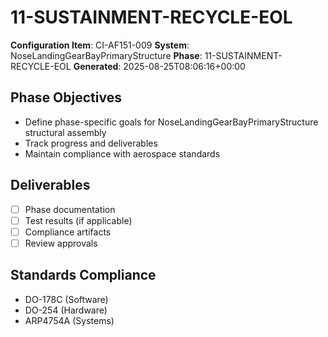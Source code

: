 # 11-SUSTAINMENT-RECYCLE-EOL

**Configuration Item**: CI-AF151-009
**System**: NoseLandingGearBayPrimaryStructure
**Phase**: 11-SUSTAINMENT-RECYCLE-EOL
**Generated**: 2025-08-25T08:06:16+00:00

## Phase Objectives
- Define phase-specific goals for NoseLandingGearBayPrimaryStructure structural assembly
- Track progress and deliverables
- Maintain compliance with aerospace standards

## Deliverables
- [ ] Phase documentation
- [ ] Test results (if applicable)
- [ ] Compliance artifacts
- [ ] Review approvals

## Standards Compliance
- DO-178C (Software)
- DO-254 (Hardware)
- ARP4754A (Systems)

